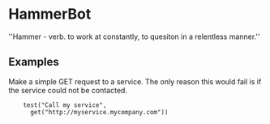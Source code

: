 # HammerBot #

''Hammer - verb. to work at constantly, to quesiton in a relentless manner.''

## Examples ##

Make a simple GET request to a service.  The only reason this would fail is if
the service could not be contacted.

        test("Call my service",
          get("http://myservice.mycompany.com"))


